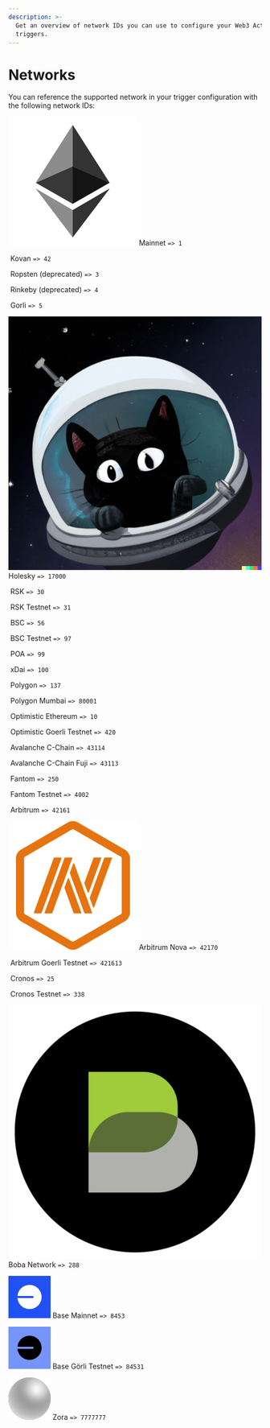 ```yaml
---
description: >-
  Get an overview of network IDs you can use to configure your Web3 Action
  triggers.
---
```


# Networks

You can reference the supported network in your trigger configuration with the following network IDs:

<img src="../../.gitbook/assets/mainnet-square.png" alt="" data-size="line"> Mainnet `=> 1`

<img src="../../.gitbook/assets/image (85) (1) (1) (1).png" alt="" data-size="line"> Kovan `=> 42`

<img src="../../.gitbook/assets/image (73) (1).png" alt="" data-size="line"> Ropsten (deprecated) `=> 3`

<img src="../../.gitbook/assets/image (75) (1) (1).png" alt="" data-size="line"> Rinkeby (deprecated) `=> 4`

<img src="../../.gitbook/assets/image (74) (1) (1) (1) (1).png" alt="" data-size="line"> Gorli `=> 5`

<img src="../../.gitbook/assets/holesky.png" alt="" data-size="line"> Holesky `=> 17000`

<img src="../../.gitbook/assets/image (83) (1) (1) (1).png" alt="" data-size="line"> RSK `=> 30`

<img src="../../.gitbook/assets/image (71).png" alt="" data-size="line"> RSK Testnet `=> 31`

<img src="../../.gitbook/assets/image (82) (1) (1) (1).png" alt="" data-size="line"> BSC `=> 56`

<img src="../../.gitbook/assets/image (76) (1) (1) (1).png" alt="" data-size="line"> BSC Testnet `=> 97`

<img src="../../.gitbook/assets/image (86) (1) (1) (1).png" alt="" data-size="line"> POA `=> 99`

<img src="../../.gitbook/assets/image (84) (1) (1).png" alt="" data-size="line"> xDai `=> 100`

<img src="../../.gitbook/assets/image (69) (1) (1).png" alt="" data-size="line"> Polygon `=> 137`

<img src="../../.gitbook/assets/image (70) (1).png" alt="" data-size="line"> Polygon Mumbai `=> 80001`

<img src="../../.gitbook/assets/image (87) (1) (1) (1) (1).png" alt="" data-size="line"> Optimistic Ethereum `=> 10`

<img src="../../.gitbook/assets/image (72).png" alt="" data-size="line"> Optimistic Goerli Testnet `=> 420`

<img src="../../.gitbook/assets/image (81) (1) (1).png" alt="" data-size="line"> Avalanche C-Chain `=> 43114`

<img src="../../.gitbook/assets/image (79) (1) (1).png" alt="" data-size="line"> Avalanche C-Chain Fuji `=> 43113`

<img src="../../.gitbook/assets/image (77) (1) (1).png" alt="" data-size="line"> Fantom `=> 250`

<img src="../../.gitbook/assets/image (78) (1) (1).png" alt="" data-size="line"> Fantom Testnet `=> 4002`

<img src="../../.gitbook/assets/image (93) (1) (1).png" alt="" data-size="line"> Arbitrum `=> 42161`

<img src="../../.gitbook/assets/image (118).png" alt="" data-size="line"> Arbitrum Nova `=> 42170`

<img src="../../.gitbook/assets/image (83) (2).png" alt="" data-size="line"> Arbitrum Goerli Testnet `=> 421613`

<img src="../../.gitbook/assets/logo.svg" alt="" data-size="line"> Cronos `=> 25`

<img src="../../.gitbook/assets/cronos-testnet-icon.png" alt="" data-size="line"> Cronos Testnet `=> 338`

<img src="../../.gitbook/assets/Boba Logo__Black Circle (3).png" alt="" data-size="line"> Boba Network `=> 288`

<img src="../../.gitbook/assets/base mainnet.png" alt="" data-size="line"> Base Mainnet `=> 8453`

<img src="../../.gitbook/assets/base testnet.png" alt="" data-size="line"> Base Görli Testnet `=> 84531`

<img src="../../.gitbook/assets/zora.png" alt="" data-size="line"> Zora `=> 7777777`
